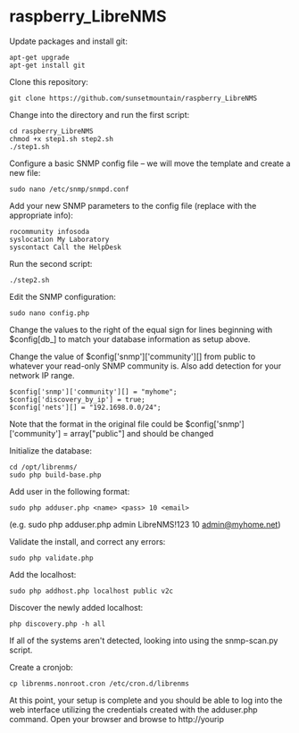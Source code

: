 # raspberry_LibreNMS

Update packages and install git:
```
apt-get upgrade
apt-get install git
```

Clone this repository:
```
git clone https://github.com/sunsetmountain/raspberry_LibreNMS
```

Change into the directory and run the first script:
```
cd raspberry_LibreNMS
chmod +x step1.sh step2.sh
./step1.sh
```

Configure a basic SNMP config file – we will move the template and create a new file:
```
sudo nano /etc/snmp/snmpd.conf
```
Add your new SNMP parameters to the config file (replace with the appropriate info):
```
rocommunity infosoda
syslocation My Laboratory
syscontact Call the HelpDesk
```

Run the second script:
```
./step2.sh
```

Edit the SNMP configuration:
```
sudo nano config.php
```
Change the values to the right of the equal sign for lines beginning with $config[db_] to match your database information as setup above.

Change the value of $config['snmp']['community'][] from public to whatever your read-only SNMP community is. Also add detection for your network IP range.
```
$config['snmp']['community'][] = "myhome";
$config['discovery_by_ip'] = true;
$config['nets'][] = "192.1698.0.0/24";
```
Note that the format in the original file could be $config['snmp']['community'] = array["public"] and should be changed

Initialize the database:
```
cd /opt/librenms/
sudo php build-base.php
```
Add user in the following format:
```
sudo php adduser.php <name> <pass> 10 <email>
```
(e.g. sudo php adduser.php admin LibreNMS!123 10 admin@myhome.net)

Validate the install, and correct any errors:
```
sudo php validate.php 
```

Add the localhost:
```
sudo php addhost.php localhost public v2c
```

Discover the newly added localhost:
```
php discovery.php -h all
```
If all of the systems aren't detected, looking into using the snmp-scan.py script.

Create a cronjob:
```
cp librenms.nonroot.cron /etc/cron.d/librenms
```

At this point, your setup is complete and you should be able to log into the web interface utilizing the credentials created with the adduser.php command. Open your browser and browse to http://yourip
